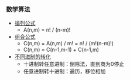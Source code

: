 ### 数学算法
 - [排列公式](./permutations.cpp)
   - A(n,m) = n! / (n-m)!
 - [组合公式](./combination.cpp)
   - C(n,m) = A(n,m) / m! = n! / (m!(n-m)!)
   - C(n,m) = C(n-1,m-1) + C(n-1,m)
 - [不同进制的转化](./binaryConversion.cpp)
   - 十进制转任意进制：倒除法，直到商为0停止
   - 任意进制转十进制：遍历，移位相加

